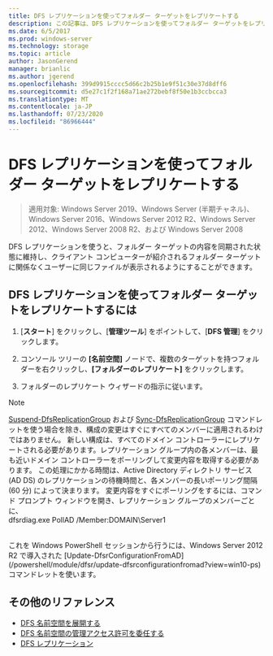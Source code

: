 ```yaml
---
title: DFS レプリケーションを使ってフォルダー ターゲットをレプリケートする
description: この記事は、DFS レプリケーションを使ってフォルダー ターゲットをレプリケートする方法について説明します。
ms.date: 6/5/2017
ms.prod: windows-server
ms.technology: storage
ms.topic: article
author: JasonGerend
manager: brianlic
ms.author: jgerend
ms.openlocfilehash: 399d9915cccc5d66c2b25b1e9f51c30e37d8dff6
ms.sourcegitcommit: d5e27c1f2f168a71ae272bebf8f50e1b3ccbcca3
ms.translationtype: MT
ms.contentlocale: ja-JP
ms.lasthandoff: 07/23/2020
ms.locfileid: "86966444"
---
```

# <a name="replicate-folder-targets-using-dfs-replication"></a>DFS レプリケーションを使ってフォルダー ターゲットをレプリケートする

> 適用対象: Windows Server 2019、Windows Server (半期チャネル)、Windows Server 2016、Windows Server 2012 R2、Windows Server 2012、Windows Server 2008 R2、および Windows Server 2008

DFS レプリケーションを使うと、フォルダー ターゲットの内容を同期された状態に維持し、クライアント コンピューターが紹介されるフォルダー ターゲットに関係なくユーザーに同じファイルが表示されるようにすることができます。

## <a name="to-replicate-folder-targets-using-dfs-replication"></a>DFS レプリケーションを使ってフォルダー ターゲットをレプリケートするには

1.  [**スタート**] をクリックし、[**管理ツール**] をポイントして、[**DFS 管理**] をクリックします。

2.  コンソール ツリーの **[名前空間]** ノードで、複数のターゲットを持つフォルダーを右クリックし、**[フォルダーのレプリケート]** をクリックします。

3.  フォルダーのレプリケート ウィザードの指示に従います。

> [!NOTE]
> [Suspend-DfsReplicationGroup](/powershell/module/dfsr/suspend-dfsreplicationgroup?view=win10-ps) および [Sync-DfsReplicationGroup](/powershell/module/dfsr/sync-dfsreplicationgroup?view=win10-ps) コマンドレットを使う場合を除き、構成の変更はすぐにすべてのメンバーに適用されるわけではありません。 新しい構成は、すべてのドメイン コントローラーにレプリケートされる必要があります。レプリケーション グループ内の各メンバーは、最も近いドメイン コントローラーをポーリングして変更内容を取得する必要があります。 この処理にかかる時間は、Active Directory ディレクトリ サービス (AD DS) のレプリケーションの待機時間と、各メンバーの長いポーリング間隔 (60 分) によって決まります。 変更内容をすぐにポーリングをするには、コマンド プロンプト ウィンドウを開き、レプリケーション グループのメンバーごとに、 <br /> dfsrdiag.exe PollAD /Member:DOMAIN\Server1
<br />
これを Windows PowerShell セッションから行うには、Windows Server 2012 R2 で導入された [Update-DfsrConfigurationFromAD](/powershell/module/dfsr/update-dfsrconfigurationfromad?view=win10-ps) コマンドレットを使います。

## <a name="additional-references"></a>その他のリファレンス

-   [DFS 名前空間を展開する](deploying-dfs-namespaces.md)
-   [DFS 名前空間の管理アクセス許可を委任する](delegate-management-permissions-for-dfs-namespaces.md)
-   [DFS レプリケーション](../dfs-replication/dfsr-overview.md)
